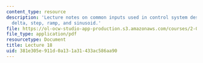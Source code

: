 ```yaml
---
content_type: resource
description: 'Lecture notes on common inputs used in control system design and analysis:
  delta, step, ramp, and sinusoid.'
file: https://ol-ocw-studio-app-production.s3.amazonaws.com/courses/2-004-dynamics-and-control-ii-spring-2008/381e305e911d0a131a31433ac586aa90_lecture_18.pdf
file_type: application/pdf
resourcetype: Document
title: Lecture 18
uid: 381e305e-911d-0a13-1a31-433ac586aa90
---
```

